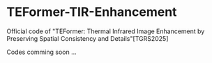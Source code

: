 # TEFormer-TIR-Enhancement
Official code of "TEFormer: Thermal Infrared Image Enhancement by Preserving Spatial Consistency and Details"[TGRS2025]

Codes comming soon ...
